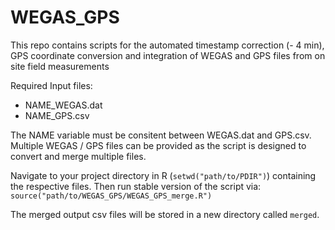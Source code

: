 # WEGAS_GPS
This repo contains scripts for the automated timestamp correction (- 4 min), GPS coordinate conversion and integration of WEGAS and GPS files from on site field measurements

Required Input files:
* NAME_WEGAS.dat
* NAME_GPS.csv

The NAME variable must be consitent between WEGAS.dat and GPS.csv. Multiple WEGAS / GPS files can be provided as the script is designed to convert and merge multiple files. 

Navigate to your project directory in R (```setwd("path/to/PDIR")```) containing the respective files. Then run stable version of the script via: ```source("path/to/WEGAS_GPS/WEGAS_GPS_merge.R")```

The merged output csv files will be stored in a new directory called ```merged```.
